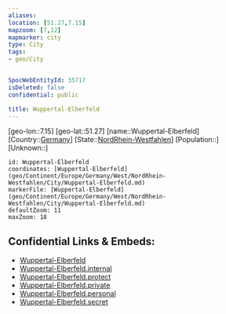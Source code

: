 ```yaml
---
aliases: 
location: [51.27,7.15]
mapzoom: [7,12] 
mapmarker: city 
type: City
tags:
- geo/City


SpocWebEntityId: 35717
isDeleted: false
confidential: public

title: Wuppertal-Elberfeld
---
```

[geo-lon::7.15]
[geo-lat::51.27]
[name::Wuppertal-Elberfeld]
[Country::[Germany](geo/Continent/Europe/Germany.md)]
[State::[NordRhein-Westfahlen](NordRhein-Westfahlen)]
[Population::]
[Unknown::]


```leaflet
id: Wuppertal-Elberfeld
coordinates: [Wuppertal-Elberfeld](geo/Continent/Europe/Germany/West/NordRhein-Westfahlen/City/Wuppertal-Elberfeld.md)
markerFile: [Wuppertal-Elberfeld](geo/Continent/Europe/Germany/West/NordRhein-Westfahlen/City/Wuppertal-Elberfeld.md)
defaultZoom: 11 
maxZoom: 18
```


## Confidential Links & Embeds: 
- [Wuppertal-Elberfeld](../../../../../../../../_public/geo/Continent/Europe/Germany/West/NordRhein-Westfahlen/City/Wuppertal-Elberfeld.md) 
- [Wuppertal-Elberfeld.internal](../../../../../../../../_internal/geo/Continent/Europe/Germany/West/NordRhein-Westfahlen/City/Wuppertal-Elberfeld.internal.md) 
- [Wuppertal-Elberfeld.protect](../../../../../../../../_protect/geo/Continent/Europe/Germany/West/NordRhein-Westfahlen/City/Wuppertal-Elberfeld.protect.md) 
- [Wuppertal-Elberfeld.private](../../../../../../../../_private/geo/Continent/Europe/Germany/West/NordRhein-Westfahlen/City/Wuppertal-Elberfeld.private.md) 
- [Wuppertal-Elberfeld.personal](../../../../../../../../_personal/geo/Continent/Europe/Germany/West/NordRhein-Westfahlen/City/Wuppertal-Elberfeld.personal.md) 
- [Wuppertal-Elberfeld.secret](../../../../../../../../_secret/geo/Continent/Europe/Germany/West/NordRhein-Westfahlen/City/Wuppertal-Elberfeld.secret.md) 
